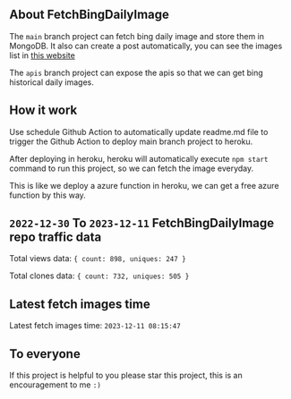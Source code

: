## About FetchBingDailyImage

The `main` branch project can fetch bing daily image and store them in MongoDB.
It also can create a post automatically, you can see the images list in [this website](https://oursalbum.netlify.app)

The `apis` branch project can expose the apis so that we can get bing historical daily images.

## How it work

Use schedule Github Action to automatically update readme.md file to trigger the Github Action to deploy main branch project to heroku.

After deploying in heroku, heroku will automatically execute `npm start` command to run this project, so we can fetch the image everyday.

This is like we deploy a azure function in heroku, we can get a free azure function by this way.

## `2022-12-30` To `2023-12-11` FetchBingDailyImage repo traffic data

Total views data: `{ count: 898, uniques: 247 }`

Total clones data: `{ count: 732, uniques: 505 }`

## Latest fetch images time

Latest fetch images time: `2023-12-11 08:15:47`

## To everyone

If this project is helpful to you please star this project, this is an encouragement to me `:)`



